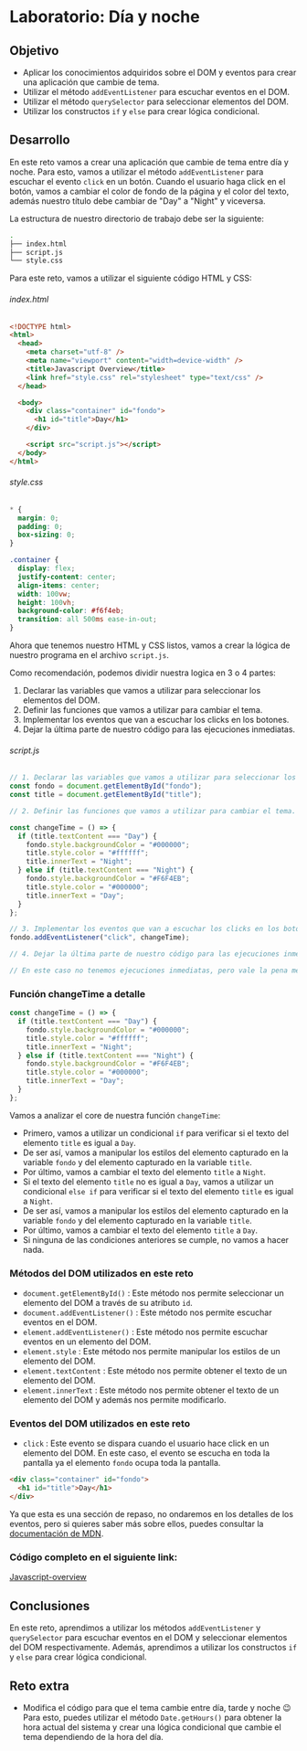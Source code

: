 # Laboratorio: Día y noche

## Objetivo

- Aplicar los conocimientos adquiridos sobre el DOM y eventos para crear una aplicación que cambie de tema.
- Utilizar el método `addEventListener` para escuchar eventos en el DOM.
- Utilizar el método `querySelector` para seleccionar elementos del DOM.
- Utilizar los constructos `if` y `else` para crear lógica condicional.

## Desarrollo

En este reto vamos a crear una aplicación que cambie de tema entre día y noche. Para esto, vamos a utilizar el método `addEventListener` para escuchar el evento `click` en un botón. Cuando el usuario haga click en el botón, vamos a cambiar el color de fondo de la página y el color del texto, además nuestro título debe cambiar de "Day" a "Night" y viceversa.

La estructura de nuestro directorio de trabajo debe ser la siguiente:

```bash
.
├── index.html
├── script.js
└── style.css
```

Para este reto, vamos a utilizar el siguiente código HTML y CSS:

###### index.html

```html
<!DOCTYPE html>
<html>
  <head>
    <meta charset="utf-8" />
    <meta name="viewport" content="width=device-width" />
    <title>Javascript Overview</title>
    <link href="style.css" rel="stylesheet" type="text/css" />
  </head>

  <body>
    <div class="container" id="fondo">
      <h1 id="title">Day</h1>
    </div>

    <script src="script.js"></script>
  </body>
</html>
```

###### style.css

```css
* {
  margin: 0;
  padding: 0;
  box-sizing: 0;
}

.container {
  display: flex;
  justify-content: center;
  align-items: center;
  width: 100vw;
  height: 100vh;
  background-color: #f6f4eb;
  transition: all 500ms ease-in-out;
}
```

Ahora que tenemos nuestro HTML y CSS listos, vamos a crear la lógica de nuestro programa en el archivo `script.js`.

Como recomendación, podemos dividir nuestra logica en 3 o 4 partes:

1. Declarar las variables que vamos a utilizar para seleccionar los elementos del DOM.
2. Definir las funciones que vamos a utilizar para cambiar el tema.
3. Implementar los eventos que van a escuchar los clicks en los botones.
4. Dejar la última parte de nuestro código para las ejecuciones inmediatas.

###### script.js

```js
// 1. Declarar las variables que vamos a utilizar para seleccionar los elementos del DOM.
const fondo = document.getElementById("fondo");
const title = document.getElementById("title");

// 2. Definir las funciones que vamos a utilizar para cambiar el tema.

const changeTime = () => {
  if (title.textContent === "Day") {
    fondo.style.backgroundColor = "#000000";
    title.style.color = "#ffffff";
    title.innerText = "Night";
  } else if (title.textContent === "Night") {
    fondo.style.backgroundColor = "#F6F4EB";
    title.style.color = "#000000";
    title.innerText = "Day";
  }
};

// 3. Implementar los eventos que van a escuchar los clicks en los botones.
fondo.addEventListener("click", changeTime);

// 4. Dejar la última parte de nuestro código para las ejecuciones inmediatas.

// En este caso no tenemos ejecuciones inmediatas, pero vale la pena mencionar que este es el lugar donde se deben colocar.
```

### Función changeTime a detalle

```js
const changeTime = () => {
  if (title.textContent === "Day") {
    fondo.style.backgroundColor = "#000000";
    title.style.color = "#ffffff";
    title.innerText = "Night";
  } else if (title.textContent === "Night") {
    fondo.style.backgroundColor = "#F6F4EB";
    title.style.color = "#000000";
    title.innerText = "Day";
  }
};
```

Vamos a analizar el core de nuestra función `changeTime`:

- Primero, vamos a utilizar un condicional `if` para verificar si el texto del elemento `title` es igual a `Day`.
- De ser así, vamos a manipular los estilos del elemento capturado en la variable `fondo` y del elemento capturado en la variable `title`.
- Por último, vamos a cambiar el texto del elemento `title` a `Night`.
- Si el texto del elemento `title` no es igual a `Day`, vamos a utilizar un condicional `else if` para verificar si el texto del elemento `title` es igual a `Night`.
- De ser así, vamos a manipular los estilos del elemento capturado en la variable `fondo` y del elemento capturado en la variable `title`.
- Por último, vamos a cambiar el texto del elemento `title` a `Day`.
- Si ninguna de las condiciones anteriores se cumple, no vamos a hacer nada.

### Métodos del DOM utilizados en este reto

- `document.getElementById()` : Este método nos permite seleccionar un elemento del DOM a través de su atributo `id`.
- `document.addEventListener()` : Este método nos permite escuchar eventos en el DOM.
- `element.addEventListener()` : Este método nos permite escuchar eventos en un elemento del DOM.
- `element.style` : Este método nos permite manipular los estilos de un elemento del DOM.
- `element.textContent` : Este método nos permite obtener el texto de un elemento del DOM.
- `element.innerText` : Este método nos permite obtener el texto de un elemento del DOM y además nos permite modificarlo.

### Eventos del DOM utilizados en este reto

- `click` : Este evento se dispara cuando el usuario hace click en un elemento del DOM. En este caso, el evento se escucha en toda la pantalla ya el elemento `fondo` ocupa toda la pantalla.

```html
<div class="container" id="fondo">
  <h1 id="title">Day</h1>
</div>
```

Ya que esta es una sección de repaso, no ondaremos en los detalles de los eventos, pero si quieres saber más sobre ellos, puedes consultar la [documentación de MDN](https://developer.mozilla.org/es/docs/Web/Events).

### Código completo en el siguiente link:

[Javascript-overview](https://replit.com/@joshuacba08/Javascript-overview-Ibec?v=1#script.js)

## Conclusiones

En este reto, aprendimos a utilizar los métodos `addEventListener` y `querySelector` para escuchar eventos en el DOM y seleccionar elementos del DOM respectivamente. Además, aprendimos a utilizar los constructos `if` y `else` para crear lógica condicional.

## Reto extra

- Modifica el código para que el tema cambie entre día, tarde y noche 😉 Para esto, puedes utilizar el método `Date.getHours()` para obtener la hora actual del sistema y crear una lógica condicional que cambie el tema dependiendo de la hora del día. 
